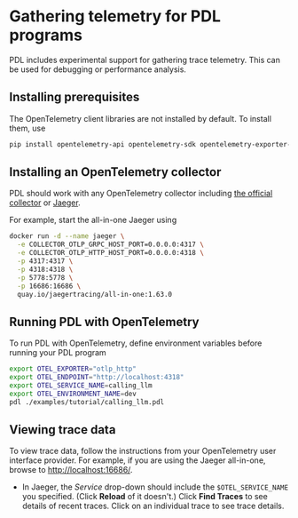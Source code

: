 

# Gathering telemetry for PDL programs

PDL includes experimental support for gathering trace telemetry.  This can
be used for debugging or performance analysis.

##  Installing prerequisites

The OpenTelemetry client libraries are not installed by default.
To install them, use

```bash
pip install opentelemetry-api opentelemetry-sdk opentelemetry-exporter-otlp-proto-http opentelemetry-exporter-otlp-proto-grpc
```

## Installing an OpenTelemetry collector

PDL should work with any OpenTelemetry collector including [the official
collector](https://opentelemetry.io/docs/collector/installation/) or [Jaeger](https://www.jaegertracing.io/).

For example, start the all-in-one Jaeger using

```bash
docker run -d --name jaeger \
  -e COLLECTOR_OTLP_GRPC_HOST_PORT=0.0.0.0:4317 \
  -e COLLECTOR_OTLP_HTTP_HOST_PORT=0.0.0.0:4318 \
  -p 4317:4317 \
  -p 4318:4318 \
  -p 5778:5778 \
  -p 16686:16686 \
  quay.io/jaegertracing/all-in-one:1.63.0
```

## Running PDL with OpenTelemetry

To run PDL with OpenTelemetry, define environment variables before running
your PDL program

```bash
export OTEL_EXPORTER="otlp_http"
export OTEL_ENDPOINT="http://localhost:4318"
export OTEL_SERVICE_NAME=calling_llm
export OTEL_ENVIRONMENT_NAME=dev
pdl ./examples/tutorial/calling_llm.pdl
```

## Viewing trace data

To view trace data, follow the instructions from your OpenTelemetry user interface provider.  For example, if you are using the Jaeger all-in-one, browse to [http://localhost:16686/](http://localhost:16686/).

- In Jaeger, the _Service_ drop-down should include the `$OTEL_SERVICE_NAME`
you specified.  (Click **Reload** of it doesn't.)  Click **Find Traces** to see details of recent traces.  Click on an individual trace to see trace details.
